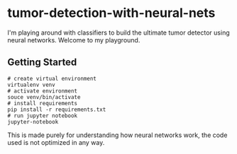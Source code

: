 # tumor-detection-with-neural-nets

I'm playing around with classifiers to build the ultimate tumor detector using neural networks. Welcome to my playground.

## Getting Started

```
# create virtual environment
virtualenv venv
# activate environment
souce venv/bin/activate
# install requirements
pip install -r requirements.txt
# run jupyter notebook
jupyter-notebook
```
This is made purely for understanding how neural networks work, the code used is not optimized in any way.
